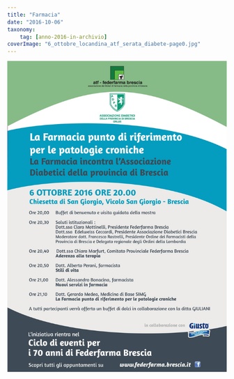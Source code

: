 ```yaml
---
title: "Farmacia"
date: "2016-10-06"
taxonomy: 
    tag: [anno-2016-in-archivio]
coverImage: "6_ottobre_locandina_atf_serata_diabete-page0.jpg"
---
```


![](images/6_ottobre_locandina_atf_serata_diabete-page0.jpg)
